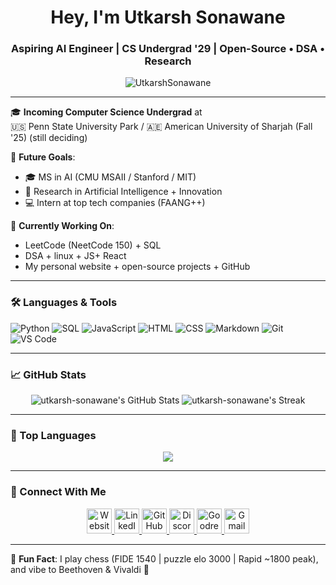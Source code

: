 <h1 align="center">Hey, I'm Utkarsh Sonawane</h1>
<h3 align="center">Aspiring AI Engineer | CS Undergrad '29 | Open-Source • DSA • Research</h3>

<p align="center">
  <img src="https://komarev.com/ghpvc/?username=UtkarshSonawane&label=Profile%20views&color=0e75b6&style=flat" alt="UtkarshSonawane" />
</p>

---

🎓 **Incoming Computer Science Undergrad** at  
🇺🇸 Penn State University Park / 🇦🇪 American University of Sharjah (Fall '25) (still deciding)

🧠 **Future Goals**:  
- 🎓 MS in AI (CMU MSAII / Stanford / MIT)  
- 🧪 Research in Artificial Intelligence + Innovation  
- 💻 Intern at top tech companies (FAANG++)

📍 **Currently Working On**:
- LeetCode (NeetCode 150) + SQL
- DSA + linux + JS+ React 
- My personal website + open-source projects + GitHub

---

### 🛠 Languages & Tools

![Python](https://img.shields.io/badge/Python-3776AB?style=flat&logo=python&logoColor=white)
![SQL](https://img.shields.io/badge/SQL-4479A1?style=flat&logo=postgresql&logoColor=white)
![JavaScript](https://img.shields.io/badge/JavaScript-F7DF1E?style=flat&logo=javascript&logoColor=black)
![HTML](https://img.shields.io/badge/HTML5-E34F26?style=flat&logo=html5&logoColor=white)
![CSS](https://img.shields.io/badge/CSS3-1572B6?style=flat&logo=css3&logoColor=white)
![Markdown](https://img.shields.io/badge/Markdown-000000?style=flat&logo=markdown&logoColor=white)
![Git](https://img.shields.io/badge/Git-F05032?style=flat&logo=git&logoColor=white)
![VS Code](https://img.shields.io/badge/VS_Code-007ACC?style=flat&logo=visual-studio-code&logoColor=white)

---

### 📈 GitHub Stats

<p align="center">
  <img src="https://github-readme-stats.vercel.app/api?username=utkarsh-sonawane&show_icons=true&theme=radical" alt="utkarsh-sonawane's GitHub Stats" />
  <img src="https://github-readme-streak-stats.herokuapp.com/?user=utkarsh-sonawane&theme=radical" alt="utkarsh-sonawane's Streak" />
</p>

---

### 🧠 Top Languages

<p align="center">
  <img src="https://github-readme-stats.vercel.app/api/top-langs/?username=utkarsh-sonawane&layout=compact&theme=radical" />
</p>

---

### 🔗 Connect With Me

<p align="center">
  <a href="https://utkarsh-sonawane.github.io/" target="_blank">
    <img src="https://www.svgrepo.com/show/327388/web-site.svg" alt="Website" width="40" />
  </a>
  <a href="https://www.linkedin.com/in/utkarsh-sonawane-0aa993280/" target="_blank">
    <img src="https://www.svgrepo.com/show/448234/linkedin.svg" alt="LinkedIn" width="40" />
  </a>
  <a href="https://github.com/utkarsh-sonawane" target="_blank">
    <img src="https://www.svgrepo.com/show/475654/github-color.svg" alt="GitHub" width="40" />
  </a>
  <a href="https://discord.com/users/nottekcrec" target="_blank">
    <img src="https://www.svgrepo.com/show/353655/discord-icon.svg" alt="Discord" width="40" />
  </a>
  <a href="https://www.goodreads.com/user/show/85039206-tekcrec" target="_blank">
    <img src="https://www.svgrepo.com/show/508198/goodreads.svg" alt="Goodreads" width="40" />
  </a>
  <a href="mailto:utkarshsonawane67@gmail.com" target="_blank">
    <img src="https://www.svgrepo.com/show/303161/gmail-icon-logo.svg" alt="Gmail" width="40" />
  </a>
</p>


---

🧩 **Fun Fact**: I play chess (FIDE 1540 | puzzle elo 3000 | Rapid ~1800 peak), and vibe to Beethoven & Vivaldi 🎼
